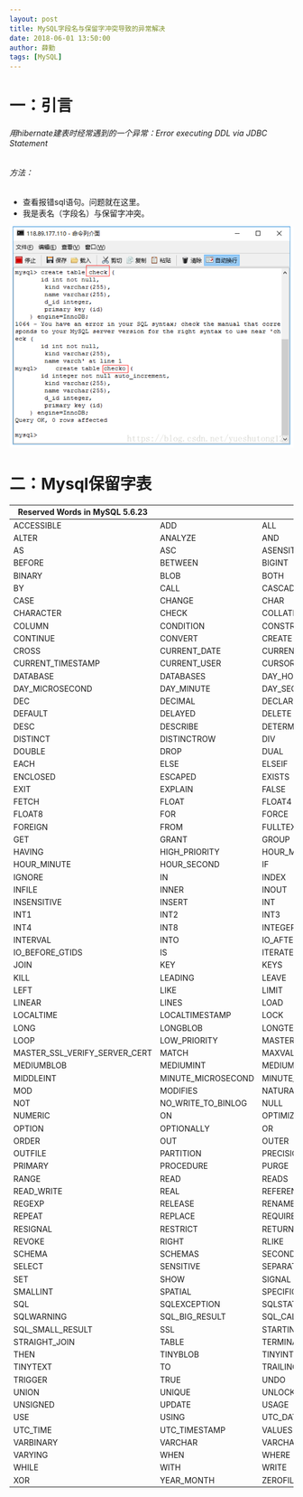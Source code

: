 ```yaml
---
layout: post
title: MySQL字段名与保留字冲突导致的异常解决
date: 2018-06-01 13:50:00
author: 薛勤
tags: [MySQL]
---
```

# 一：引言

###### 用hibernate建表时经常遇到的一个异常：Error executing DDL via JDBC Statement

###### 方法：

*  查看报错sql语句。问题就在这里。
*  我是表名（字段名）与保留字冲突。

![](./20180601Mysql字段名与保留字冲突导致的异常解决/1136672-20190623141441185-384732684.png)

# 二：Mysql保留字表


| Reserved Words in MySQL 5.6.23 |                    |                     |
| ------------------------------ | ------------------ | ------------------- |
| ACCESSIBLE                     | ADD                | ALL                 |
| ALTER                          | ANALYZE            | AND                 |
| AS                             | ASC                | ASENSITIVE          |
| BEFORE                         | BETWEEN            | BIGINT              |
| BINARY                         | BLOB               | BOTH                |
| BY                             | CALL               | CASCADE             |
| CASE                           | CHANGE             | CHAR                |
| CHARACTER                      | CHECK              | COLLATE             |
| COLUMN                         | CONDITION          | CONSTRAINT          |
| CONTINUE                       | CONVERT            | CREATE              |
| CROSS                          | CURRENT_DATE       | CURRENT_TIME        |
| CURRENT_TIMESTAMP              | CURRENT_USER       | CURSOR              |
| DATABASE                       | DATABASES          | DAY_HOUR            |
| DAY_MICROSECOND                | DAY_MINUTE         | DAY_SECOND          |
| DEC                            | DECIMAL            | DECLARE             |
| DEFAULT                        | DELAYED            | DELETE              |
| DESC                           | DESCRIBE           | DETERMINISTIC       |
| DISTINCT                       | DISTINCTROW        | DIV                 |
| DOUBLE                         | DROP               | DUAL                |
| EACH                           | ELSE               | ELSEIF              |
| ENCLOSED                       | ESCAPED            | EXISTS              |
| EXIT                           | EXPLAIN            | FALSE               |
| FETCH                          | FLOAT              | FLOAT4              |
| FLOAT8                         | FOR                | FORCE               |
| FOREIGN                        | FROM               | FULLTEXT            |
| GET                            | GRANT              | GROUP               |
| HAVING                         | HIGH_PRIORITY      | HOUR_MICROSECOND    |
| HOUR_MINUTE                    | HOUR_SECOND        | IF                  |
| IGNORE                         | IN                 | INDEX               |
| INFILE                         | INNER              | INOUT               |
| INSENSITIVE                    | INSERT             | INT                 |
| INT1                           | INT2               | INT3                |
| INT4                           | INT8               | INTEGER             |
| INTERVAL                       | INTO               | IO_AFTER_GTIDS      |
| IO_BEFORE_GTIDS                | IS                 | ITERATE             |
| JOIN                           | KEY                | KEYS                |
| KILL                           | LEADING            | LEAVE               |
| LEFT                           | LIKE               | LIMIT               |
| LINEAR                         | LINES              | LOAD                |
| LOCALTIME                      | LOCALTIMESTAMP     | LOCK                |
| LONG                           | LONGBLOB           | LONGTEXT            |
| LOOP                           | LOW_PRIORITY       | MASTER_BIND         |
| MASTER_SSL_VERIFY_SERVER_CERT  | MATCH              | MAXVALUE            |
| MEDIUMBLOB                     | MEDIUMINT          | MEDIUMTEXT          |
| MIDDLEINT                      | MINUTE_MICROSECOND | MINUTE_SECOND       |
| MOD                            | MODIFIES           | NATURAL             |
| NOT                            | NO_WRITE_TO_BINLOG | NULL                |
| NUMERIC                        | ON                 | OPTIMIZE            |
| OPTION                         | OPTIONALLY         | OR                  |
| ORDER                          | OUT                | OUTER               |
| OUTFILE                        | PARTITION          | PRECISION           |
| PRIMARY                        | PROCEDURE          | PURGE               |
| RANGE                          | READ               | READS               |
| READ_WRITE                     | REAL               | REFERENCES          |
| REGEXP                         | RELEASE            | RENAME              |
| REPEAT                         | REPLACE            | REQUIRE             |
| RESIGNAL                       | RESTRICT           | RETURN              |
| REVOKE                         | RIGHT              | RLIKE               |
| SCHEMA                         | SCHEMAS            | SECOND_MICROSECOND  |
| SELECT                         | SENSITIVE          | SEPARATOR           |
| SET                            | SHOW               | SIGNAL              |
| SMALLINT                       | SPATIAL            | SPECIFIC            |
| SQL                            | SQLEXCEPTION       | SQLSTATE            |
| SQLWARNING                     | SQL_BIG_RESULT     | SQL_CALC_FOUND_ROWS |
| SQL_SMALL_RESULT               | SSL                | STARTING            |
| STRAIGHT_JOIN                  | TABLE              | TERMINATED          |
| THEN                           | TINYBLOB           | TINYINT             |
| TINYTEXT                       | TO                 | TRAILING            |
| TRIGGER                        | TRUE               | UNDO                |
| UNION                          | UNIQUE             | UNLOCK              |
| UNSIGNED                       | UPDATE             | USAGE               |
| USE                            | USING              | UTC_DATE            |
| UTC_TIME                       | UTC_TIMESTAMP      | VALUES              |
| VARBINARY                      | VARCHAR            | VARCHARACTER        |
| VARYING                        | WHEN               | WHERE               |
| WHILE                          | WITH               | WRITE               |
| XOR                            | YEAR_MONTH         | ZEROFILL            |



